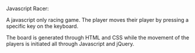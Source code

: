 Javascript Racer:

A javascript only racing game.  The player moves their player by pressing a specific key on the keyboard.

The board is generated through HTML and CSS while the movement of the players is initiated all through 
Javascript and jQuery.




